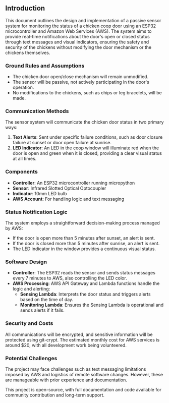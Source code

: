 ## Introduction

This document outlines the design and implementation of a passive sensor system for monitoring the status of a chicken coop door using an ESP32 microcontroller and Amazon Web Services (AWS). The system aims to provide real-time notifications about the door's open or closed status through text messages and visual indicators, ensuring the safety and security of the chickens without modifying the door mechanism or the chickens themselves.

### Ground Rules and Assumptions
- The chicken door open/close mechanism will remain unmodified.
- The sensor will be passive, not actively participating in the door's operation.
- No modifications to the chickens, such as chips or leg bracelets, will be made.

### Communication Methods
The sensor system will communicate the chicken door status in two primary ways:
1. **Text Alerts**: Sent under specific failure conditions, such as door closure failure at sunset or door open failure at sunrise.
2. **LED Indicator**: An LED in the coop window will illuminate red when the door is open and green when it is closed, providing a clear visual status at all times.

### Components
- **Controller**: An ESP32 microcontroller running micropython
- **Sensor**: Infrared Slotted Optical Optocoupler
- **Indicator**: 10mm LED bulb
- **AWS Account**: For handling logic and text messaging

### Status Notification Logic
The system employs a straightforward decision-making process managed by AWS:
- If the door is open more than 5 minutes after sunset, an alert is sent.
- If the door is closed more than 5 minutes after sunrise, an alert is sent.
- The LED indicator in the window provides a continuous visual status.

### Software Design
- **Controller**: The ESP32 reads the sensor and sends status messages every 7 minutes to AWS, also controlling the LED color.
- **AWS Processing**: AWS API Gateway and Lambda functions handle the logic and alerting:
  - **Sensing Lambda**: Interprets the door status and triggers alerts based on the time of day.
  - **Monitoring Lambda**: Ensures the Sensing Lambda is operational and sends alerts if it fails.

### Security and Costs
All communications will be encrypted, and sensitive information will be protected using git-crypt. The estimated monthly cost for AWS services is around $20, with all development work being volunteered.

### Potential Challenges
The project may face challenges such as text messaging limitations imposed by AWS and logistics of remote software changes. However, these are manageable with prior experience and documentation.

This project is open-source, with full documentation and code available for community contribution and long-term support.

